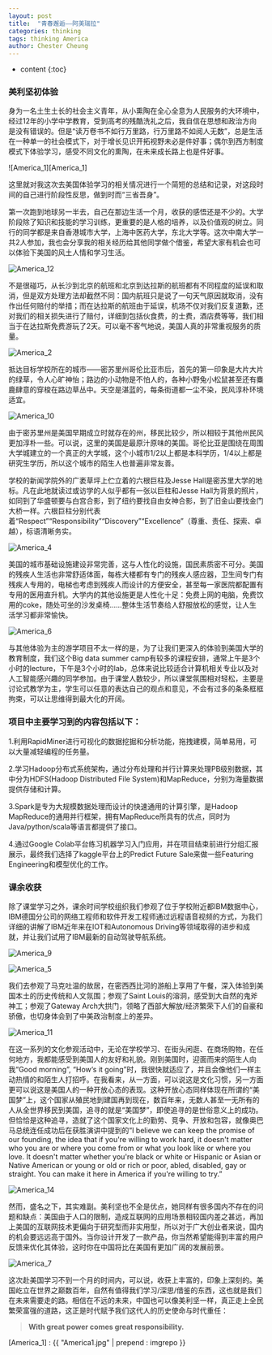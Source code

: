 ```yaml
---
layout: post
title:  "青春邂逅——阿美瑞拉"
categories: thinking
tags: thinking America
author: Chester Cheung
---
```


* content
{:toc}


### 美利坚初体验

身为一名土生土长的社会主义青年，从小熏陶在全心全意为人民服务的大环境中，经过12年的小学中学教育，受到高考的残酷洗礼之后，我自信在思想和政治方向是没有错误的。但是“读万卷书不如行万里路，行万里路不如阅人无数”，总是生活在一种单一的社会模式下，对于增长见识开拓视野未必是件好事；偶尔到西方制度模式下体验学习，感受不同文化的熏陶，在未来成长路上也是件好事。

![America_1][America_1]









这里就对我这次去美国体验学习的相关情况进行一个简短的总结和记录，对这段时间的自己进行阶段性反思，做到时而“三省吾身”。

第一次跑到地球另一半去，自己在那边生活一个月，收获的感悟还是不少的。大学阶段除了知识和技能的学习训练，更重要的是人格的培养，以及价值观的树立。同行的同学都是来自香港城市大学，上海中医药大学，东北大学等。这次中南大学一共2人参加，我也会分享我的相关经历给其他同学做个借鉴，希望大家有机会也可以体验下美国的风土人情和学习生活。

![America_12](America12.jpg)

不是很碰巧，从长沙到北京的航班和北京到达拉斯的航班都有不同程度的延误和取消，但是双方处理方法却截然不同：国内航班只是说了一句天气原因就取消，没有作出任何赔付的举措；而在达拉斯的航班由于延误，机场不仅对我们反复道歉，还对我们的相关损失进行了赔付，详细到包括伙食费，的士费，酒店费等等，我们相当于在达拉斯免费游玩了2天。可以毫不客气地说，美国人真的非常重视服务的质量。

![America_2](America2.jpg)

抵达目标学校所在的城市——密苏里州哥伦比亚市后，首先的第一印象是大片大片的绿草，令人心旷神怡；路边的小动物是不怕人的，各种小野兔小松鼠甚至还有麋鹿肆意的穿梭在路边草丛中。天空是湛蓝的，每条街道都一尘不染，民风淳朴环境适宜。

![America_10](America10.jpg)

由于密苏里州是美国早期成立时就存在的州，移民比较少，所以相较于其他州民风更加淳朴一些。可以说，这里的美国是最原汁原味的美国。哥伦比亚是围绕在周围大学城建立的一个真正的大学城，这个小城市1/2以上都是本科学历，1/4以上都是研究生学历，所以这个城市的陌生人也普遍非常友善。

学校的新闻学院外的广袤草坪上伫立着的六根巨柱及Jesse Hall是密苏里大学的地标。凡在此地就读过或访学的人似乎都有一张以巨柱和Jesse Hall为背景的照片，如同到了华盛顿要与白宫合影，到了纽约要找自由女神合影，到了旧金山要找金门大桥一样。六根巨柱分别代表着“Respect”“Responsibility”“Discovery”“Excellence”（尊重、责任、探索、卓越），标语清晰务实。

![America_4](America4.jpg)

美国的城市基础设施建设非常完善，这与人性化的设施，国民素质密不可分。美国的残疾人生活也非常舒适体面，每栋大楼都有专门的残疾人感应器，卫生间专门有残疾人专用的，电梯也考虑到残疾人而设计的方便安全，甚至每一家医院都配置有专用的医用直升机。大学内的其他设施更是人性化十足：免费上网的电脑，免费饮用的coke，随处可坐的沙发桌椅......整体生活节奏给人舒服放松的感觉，让人生活学习都非常愉快。

![America_6](America6.jpg)

与其他体验为主的游学项目不太一样的是，为了让我们更深入的体验到美国大学的教育制度，我们这个Big data summer camp有较多的课程安排，通常上午是3个小时的lecture，下午是3个小时的lab，总体来说比较适合计算机相关专业以及对人工智能感兴趣的同学参加。由于课堂人数较少，所以课堂氛围相对轻松，主要是讨论式教学为主，学生可以任意的表达自己的观点和意见，不会有过多的条条框框拘束，可以让思维得到最大化的开阔。

### 项目中主要学习到的内容包括以下：

1.利用RapidMiner进行可视化的数据挖掘和分析功能，拖拽建模，简单易用，可以大量减轻编程的任务量。

2.学习Hadoop分布式系统架构，通过分布处理和并行计算来处理PB级别数据，其中分为HDFS(Hadoop Distributed File System)和MapReduce，分别为海量数据提供存储和计算。

3.Spark是专为大规模数据处理而设计的快速通用的计算引擎，是Hadoop MapReduce的通用并行框架，拥有MapReduce所具有的优点，同时为Java/python/scala等语言都提供了接口。

4.通过Google Colab平台练习机器学习入门应用，并在项目结束前进行分组汇报展示，最终我们选择了kaggle平台上的Predict Future Sale来做一些Featuring Engineering和模型优化的工作。

### 课余收获

除了课堂学习之外，课余时间学校组织我们参观了位于学校附近都IBM数据中心，IBM德国分公司的网络工程师和软件开发工程师通过远程语音视频的方式，为我们详细的讲解了IBM近年来在IOT和Autonomous Driving等领域取得的进步和成就，并让我们试用了IBM最新的自动驾驶导航系统。

![America_9](America9.jpg)

![America_5](America5.jpg)

我们去参观了马克吐温的故居，在密西西比河的游船上享用了午餐，深入体验到美国本土的历史传统和人文氛围；参观了Saint Louis的溶洞，感受到大自然的鬼斧神工；参观了Gateway Arch大拱门，领略了西部大解放/经济繁荣下人们的自豪和骄傲，也切身体会到了中美政治制度上的差异。

![America_11](America11.jpg)

在这一系列的文化参观活动中，无论在学校学习、在街头闲逛、在商场购物，在任何地方，我都能感受到美国人的友好和礼貌。刚到美国时，迎面而来的陌生人向我“Good morning”, “How‘s it going”时，我很快就适应了，并且会像他们一样主动热情的和陌生人打招呼。在我看来，从一方面，可以说这是文化习惯，另一方面更可以说这是美国人的一种开放心态的表现。这种开放心态同样体现在所谓的“美国梦”上，这个国家从殖民地到建国再到现在，数百年来，无数人甚至一无所有的人从全世界移民到美国，追寻的就是“美国梦”，即使追寻的是世俗意义上的成功。但恰恰是这种追寻，造就了这个国家文化上的勤劳、竞争、开放和包容，就像奥巴马总统连任成功后在获胜演讲中提到的“I believe we can keep the promise of our founding, the idea that if you're willing to work hard, it doesn't matter who you are or where you come from or what you look like or where you love. It doesn't matter whether you're black or white or Hispanic or Asian or Native American or young or old or rich or poor, abled, disabled, gay or straight. You can make it here in America if you're willing to try.”

![America_14](America14.jpg)

然而，盛名之下，其实难副。美利坚也不全是优点，她同样有很多国内不存在的问题和缺点：美国由于人口的限制，造成互联网的应用场景相较国内差之甚远，再加上美国的互联网技术更偏向于研究型而非实用型，所以对于广大创业者来说，国内的机会要远远高于国外。当你设计开发了一款产品，你当然希望能得到丰富的用户反馈来优化其体验，这时你在中国将比在美国有更加广阔的发展前景。

![America_7](America7.jpg)

这次赴美国学习不到一个月的时间内，可以说，收获上丰富的，印象上深刻的。美国屹立在世界之巅数百年，自然有值得我们学习/深思/借鉴的东西，这也就是我们在未来需要走的路。相信在不远的未来，中国也可以像美利坚一样，真正走上全民繁荣富强的道路，这正是时代赋予我们这代人的历史使命与时代重任：

> **With great power comes great responsibility.**

[America_1] : {{ "America1.jpg" | prepend : imgrepo }}
